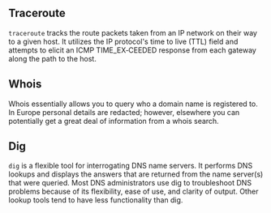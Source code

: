 ## Traceroute
`traceroute`  tracks  the route packets taken from an IP network on their way to a given host. It utilizes the IP protocol's time to live (TTL) field and attempts to  elicit  an  ICMP  TIME_EX‐CEEDED response from each gateway along the path to the host.



## Whois
Whois essentially allows you to query who a domain name is registered to. In Europe personal details are redacted; however, elsewhere you can potentially get a great deal of information from a whois search.



## Dig
`dig`  is  a flexible tool for interrogating DNS name servers. It performs DNS lookups and displays the answers that are returned from the name server(s) that were queried. Most DNS administrators use dig to troubleshoot DNS problems because of its flexibility, ease of use, and clarity of output. Other lookup tools tend to have less functionality than dig.
